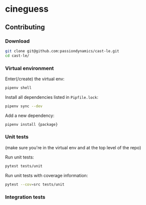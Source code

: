 # cineguess

## Contributing

### Download

```bash
git clone git@github.com:passiondynamics/cast-le.git
cd cast-le/
```

### Virtual environment

Enter(/create) the virtual env:
```bash
pipenv shell
```

Install all dependencies listed in `Pipfile.lock`:
```bash
pipenv sync --dev
```

Add a new dependency:
```bash
pipenv install {package}
```

### Unit tests

(make sure you're in the virtual env and at the top level of the repo)

Run unit tests:
```bash
pytest tests/unit
```

Run unit tests with coverage information:
```bash
pytest --cov=src tests/unit
```

### Integration tests
